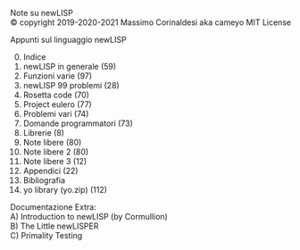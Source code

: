 Note su newLISP  
© copyright 2019-2020-2021 Massimo Corinaldesi aka cameyo
MIT License  
    
Appunti sul linguaggio newLISP  
  
00) Indice  
01) newLISP in generale (59)  
02) Funzioni varie (97)  
03) newLISP 99 problemi (28)  
04) Rosetta code (70)  
05) Project eulero (77)  
06) Problemi vari (74)  
07) Domande programmatori (73)  
08) Librerie (8)  
09) Note libere (80)  
10) Note libere 2 (80)  
11) Note libere 3 (12)  
12) Appendici (22)  
13) Bibliografia  
99) yo library (yo.zip) (112)  
  
Documentazione Extra:  
A) Introduction to newLISP (by Cormullion)  
B) The Little newLISPER  
C) Primality Testing  

